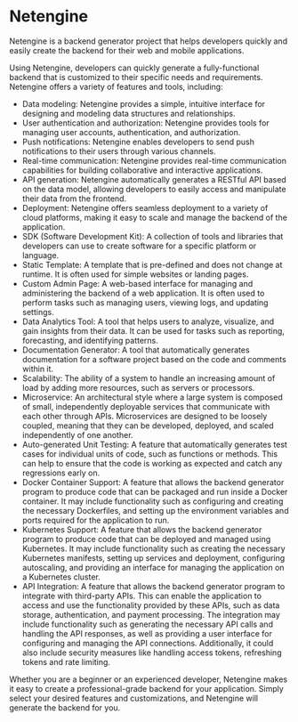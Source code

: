 # Netengine

Netengine is a backend generator project that helps developers quickly and easily create the backend for their web and mobile applications.

Using Netengine, developers can quickly generate a fully-functional backend that is customized to their specific needs and requirements. Netengine offers a variety of features and tools, including:

- Data modeling: Netengine provides a simple, intuitive interface for designing and modeling data structures and relationships.
- User authentication and authorization: Netengine provides tools for managing user accounts, authentication, and authorization.
- Push notifications: Netengine enables developers to send push notifications to their users through various channels.
- Real-time communication: Netengine provides real-time communication capabilities for building collaborative and interactive applications.
- API generation: Netengine automatically generates a RESTful API based on the data model, allowing developers to easily access and manipulate their data from the frontend.
- Deployment: Netengine offers seamless deployment to a variety of cloud platforms, making it easy to scale and manage the backend of the application.
- SDK (Software Development Kit): A collection of tools and libraries that developers can use to create software for a specific platform or language.
- Static Template: A template that is pre-defined and does not change at runtime. It is often used for simple websites or landing pages.
- Custom Admin Page: A web-based interface for managing and administering the backend of a web application. It is often used to perform tasks such as managing users, viewing logs, and updating settings.
- Data Analytics Tool: A tool that helps users to analyze, visualize, and gain insights from their data. It can be used for tasks such as reporting, forecasting, and identifying patterns.
- Documentation Generator: A tool that automatically generates documentation for a software project based on the code and comments within it.
- Scalability: The ability of a system to handle an increasing amount of load by adding more resources, such as servers or processors.
- Microservice: An architectural style where a large system is composed of small, independently deployable services that communicate with each other through APIs. Microservices are designed to be loosely coupled, meaning that they can be developed, deployed, and scaled independently of one another.
- Auto-generated Unit Testing: A feature that automatically generates test cases for individual units of code, such as functions or methods. This can help to ensure that the code is working as expected and catch any regressions early on.
- Docker Container Support: A feature that allows the backend generator program to produce code that can be packaged and run inside a Docker container. It may include functionality such as configuring and creating the necessary Dockerfiles, and setting up the environment variables and ports required for the application to run.
- Kubernetes Support: A feature that allows the backend generator program to produce code that can be deployed and managed using Kubernetes. It may include functionality such as creating the necessary Kubernetes manifests, setting up services and deployment, configuring autoscaling, and providing an interface for managing the application on a Kubernetes cluster.
- API Integration: A feature that allows the backend generator program to integrate with third-party APIs. This can enable the application to access and use the functionality provided by these APIs, such as data storage, authentication, and payment processing. The integration may include functionality such as generating the necessary API calls and handling the API responses, as well as providing a user interface for configuring and managing the API connections. Additionally, it could also include security measures like handling access tokens, refreshing tokens and rate limiting.

Whether you are a beginner or an experienced developer, Netengine makes it easy to create a professional-grade backend for your application. Simply select your desired features and customizations, and Netengine will generate the backend for you.
